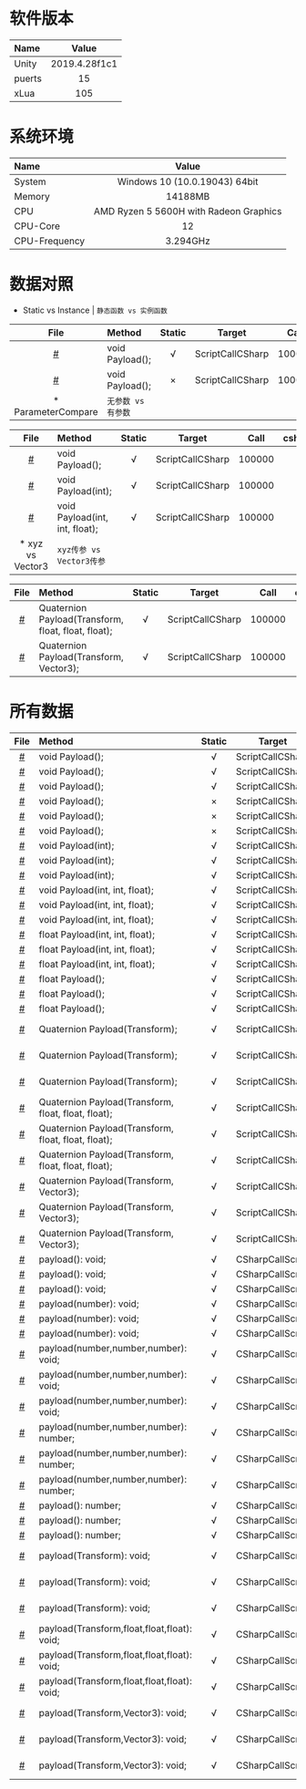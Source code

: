 
# 软件版本
| Name            | Value             |
| :----           | :----:            |
| Unity           | 2019.4.28f1c1               |
| puerts          | 15               |
| xLua            | 105               |
# 系统环境
| Name            | Value             |
| :----           | :----:            |
| System          | Windows 10  (10.0.19043) 64bit               |
| Memory          | 14188MB             |
| CPU             | AMD Ryzen 5 5600H with Radeon Graphics                |
| CPU-Core        | 12               |
| CPU-Frequency   | 3.294GHz            |
# 数据对照
* Static vs Instance | 	`静态函数 vs 实例函数`

| File      | Method    | Static    | Target    | Call      | csharp(ms)| puerts(ms)| xLua(ms)  | csharpResult  | puertsResult  | xLuaResult    |
| :----:    | :----     | :----:    | :----:    | :----:    | :----:    | :----:    | :----:    | :----:        | :----:        | :----:        |
| [#](/Assets/CScripts/Examples/Example1.cs)       | void Payload();       | √       | ScriptCallCSharp       | 100000       | 1.0       | 209.3       | 293.5       | `null`           | `null`           | `null`          |
| [#](/Assets/CScripts/Examples/Example2.cs)       | void Payload();       | ×       | ScriptCallCSharp       | 100000       | 0.0       | 218.9       | 341.6       | `null`           | `null`           | `null`          |
* ParameterCompare | 	`无参数 vs 有参数`

| File      | Method    | Static    | Target    | Call      | csharp(ms)| puerts(ms)| xLua(ms)  | csharpResult  | puertsResult  | xLuaResult    |
| :----:    | :----     | :----:    | :----:    | :----:    | :----:    | :----:    | :----:    | :----:        | :----:        | :----:        |
| [#](/Assets/CScripts/Examples/Example1.cs)       | void Payload();       | √       | ScriptCallCSharp       | 100000       | 1.0       | 209.3       | 293.5       | `null`           | `null`           | `null`          |
| [#](/Assets/CScripts/Examples/Example3.cs)       | void Payload(int);       | √       | ScriptCallCSharp       | 100000       | 1.0       | 229.6       | 258.9       | `null`           | `null`           | `null`          |
| [#](/Assets/CScripts/Examples/Example4.cs)       | void Payload(int, int, float);       | √       | ScriptCallCSharp       | 100000       | 0.0       | 308.8       | 350.4       | `null`           | `null`           | `null`          |
* xyz vs Vector3 | 	`xyz传参 vs Vector3传参`

| File      | Method    | Static    | Target    | Call      | csharp(ms)| puerts(ms)| xLua(ms)  | csharpResult  | puertsResult  | xLuaResult    |
| :----:    | :----     | :----:    | :----:    | :----:    | :----:    | :----:    | :----:    | :----:        | :----:        | :----:        |
| [#](/Assets/CScripts/Examples/Example8.cs)       | Quaternion Payload(Transform, float, float, float);       | √       | ScriptCallCSharp       | 100000       | 31.3       | 478.3       | 410.4       | (-0.1, -0.1, -0.2, -1.0)           | (-0.1, -0.1, -0.2, -1.0)           | (-0.1, -0.1, -0.2, -1.0)          |
| [#](/Assets/CScripts/Examples/Example9.cs)       | Quaternion Payload(Transform, Vector3);       | √       | ScriptCallCSharp       | 100000       | 19.5       | 426.0       | 404.1       | (-0.3, -0.5, -0.8, -0.3)           | (-0.3, -0.5, -0.8, -0.3)           | (-0.3, -0.5, -0.8, -0.3)          |
# 所有数据
| File      | Method    | Static    | Target    | Call      | csharp(ms)| puerts(ms)| xLua(ms)  | csharpResult  | puertsResult  | xLuaResult    |
| :----:    | :----     | :----:    | :----:    | :----:    | :----:    | :----:    | :----:    | :----:        | :----:        | :----:        |
| [#](/Assets/CScripts/Examples/Example1.cs)       | void Payload();       | √       | ScriptCallCSharp       | 1000       | 0.0       | 3.9       | 5.9       | `null`           | `null`           | `null`          |
| [#](/Assets/CScripts/Examples/Example1.cs)       | void Payload();       | √       | ScriptCallCSharp       | 10000       | 0.0       | 33.2       | 22.5       | `null`           | `null`           | `null`          |
| [#](/Assets/CScripts/Examples/Example1.cs)       | void Payload();       | √       | ScriptCallCSharp       | 100000       | 1.0       | 209.3       | 293.5       | `null`           | `null`           | `null`          |
| [#](/Assets/CScripts/Examples/Example2.cs)       | void Payload();       | ×       | ScriptCallCSharp       | 1000       | 0.0       | 6.4       | 8.8       | `null`           | `null`           | `null`          |
| [#](/Assets/CScripts/Examples/Example2.cs)       | void Payload();       | ×       | ScriptCallCSharp       | 10000       | 0.0       | 20.5       | 37.5       | `null`           | `null`           | `null`          |
| [#](/Assets/CScripts/Examples/Example2.cs)       | void Payload();       | ×       | ScriptCallCSharp       | 100000       | 0.0       | 218.9       | 341.6       | `null`           | `null`           | `null`          |
| [#](/Assets/CScripts/Examples/Example3.cs)       | void Payload(int);       | √       | ScriptCallCSharp       | 1000       | 0.0       | 6.8       | 4.9       | `null`           | `null`           | `null`          |
| [#](/Assets/CScripts/Examples/Example3.cs)       | void Payload(int);       | √       | ScriptCallCSharp       | 10000       | 0.0       | 20.9       | 28.0       | `null`           | `null`           | `null`          |
| [#](/Assets/CScripts/Examples/Example3.cs)       | void Payload(int);       | √       | ScriptCallCSharp       | 100000       | 1.0       | 229.6       | 258.9       | `null`           | `null`           | `null`          |
| [#](/Assets/CScripts/Examples/Example4.cs)       | void Payload(int, int, float);       | √       | ScriptCallCSharp       | 1000       | 0.0       | 4.9       | 4.9       | `null`           | `null`           | `null`          |
| [#](/Assets/CScripts/Examples/Example4.cs)       | void Payload(int, int, float);       | √       | ScriptCallCSharp       | 10000       | 0.0       | 26.6       | 33.2       | `null`           | `null`           | `null`          |
| [#](/Assets/CScripts/Examples/Example4.cs)       | void Payload(int, int, float);       | √       | ScriptCallCSharp       | 100000       | 0.0       | 308.8       | 350.4       | `null`           | `null`           | `null`          |
| [#](/Assets/CScripts/Examples/Example5.cs)       | float Payload(int, int, float);       | √       | ScriptCallCSharp       | 1000       | 1.0       | 6.8       | 6.8       | 1501500           | 1501500           | 1501500          |
| [#](/Assets/CScripts/Examples/Example5.cs)       | float Payload(int, int, float);       | √       | ScriptCallCSharp       | 10000       | 0.0       | 44.5       | 32.6       | 1.500183E+08           | 1.50015E+08           | 150015000          |
| [#](/Assets/CScripts/Examples/Example5.cs)       | float Payload(int, int, float);       | √       | ScriptCallCSharp       | 100000       | 2.0       | 329.6       | 367.5       | 1.500022E+10           | 1.500015E+10           | 15000150000          |
| [#](/Assets/CScripts/Examples/Example6.cs)       | float Payload();       | √       | ScriptCallCSharp       | 1000       | 0.0       | 2.9       | 3.4       | 6000           | 6000           | 6000          |
| [#](/Assets/CScripts/Examples/Example6.cs)       | float Payload();       | √       | ScriptCallCSharp       | 10000       | 0.0       | 17.6       | 25.4       | 60000           | 60000           | 60000          |
| [#](/Assets/CScripts/Examples/Example6.cs)       | float Payload();       | √       | ScriptCallCSharp       | 100000       | 1.0       | 206.2       | 267.5       | 600000           | 600000           | 600000          |
| [#](/Assets/CScripts/Examples/Example7.cs)       | Quaternion Payload(Transform);       | √       | ScriptCallCSharp       | 1000       | 2.0       | 20.5       | 15.6       | (0.3, 0.3, 0.3, -0.8)           | (0.3, 0.3, 0.3, -0.8)           | (0.3, 0.3, 0.3, -0.8)          |
| [#](/Assets/CScripts/Examples/Example7.cs)       | Quaternion Payload(Transform);       | √       | ScriptCallCSharp       | 10000       | 2.0       | 44.0       | 30.3       | (-0.1, -0.1, -0.1, 1.0)           | (-0.1, -0.1, -0.1, 1.0)           | (-0.1, -0.1, -0.1, 1.0)          |
| [#](/Assets/CScripts/Examples/Example7.cs)       | Quaternion Payload(Transform);       | √       | ScriptCallCSharp       | 100000       | 21.5       | 356.1       | 315.0       | (-0.5, -0.4, -0.4, 0.6)           | (-0.5, -0.4, -0.4, 0.6)           | (-0.5, -0.4, -0.4, 0.6)          |
| [#](/Assets/CScripts/Examples/Example8.cs)       | Quaternion Payload(Transform, float, float, float);       | √       | ScriptCallCSharp       | 1000       | 1.1       | 6.8       | 6.8       | (-0.4, -0.5, -0.7, -0.2)           | (-0.4, -0.5, -0.7, -0.2)           | (-0.4, -0.5, -0.7, -0.2)          |
| [#](/Assets/CScripts/Examples/Example8.cs)       | Quaternion Payload(Transform, float, float, float);       | √       | ScriptCallCSharp       | 10000       | 3.9       | 47.9       | 49.7       | (0.4, 0.5, 0.7, 0.0)           | (0.4, 0.5, 0.7, 0.0)           | (0.4, 0.5, 0.7, 0.0)          |
| [#](/Assets/CScripts/Examples/Example8.cs)       | Quaternion Payload(Transform, float, float, float);       | √       | ScriptCallCSharp       | 100000       | 31.3       | 478.3       | 410.4       | (-0.1, -0.1, -0.2, -1.0)           | (-0.1, -0.1, -0.2, -1.0)           | (-0.1, -0.1, -0.2, -1.0)          |
| [#](/Assets/CScripts/Examples/Example9.cs)       | Quaternion Payload(Transform, Vector3);       | √       | ScriptCallCSharp       | 1000       | 0.5       | 8.2       | 9.8       | (0.3, 0.5, 0.7, 0.4)           | (0.3, 0.5, 0.7, 0.4)           | (0.3, 0.5, 0.7, 0.4)          |
| [#](/Assets/CScripts/Examples/Example9.cs)       | Quaternion Payload(Transform, Vector3);       | √       | ScriptCallCSharp       | 10000       | 2.0       | 41.0       | 39.3       | (-0.3, -0.5, -0.8, 0.1)           | (-0.3, -0.5, -0.8, 0.1)           | (-0.3, -0.5, -0.8, 0.1)          |
| [#](/Assets/CScripts/Examples/Example9.cs)       | Quaternion Payload(Transform, Vector3);       | √       | ScriptCallCSharp       | 100000       | 19.5       | 426.0       | 404.1       | (-0.3, -0.5, -0.8, -0.3)           | (-0.3, -0.5, -0.8, -0.3)           | (-0.3, -0.5, -0.8, -0.3)          |
| [#](/Assets/CScripts/Examples/Example101.cs)       | payload(): void;       | √       | CSharpCallScript       | 1000       | `fail`       | 8.8       | 4.9       | `null`           | `null`           | `null`          |
| [#](/Assets/CScripts/Examples/Example101.cs)       | payload(): void;       | √       | CSharpCallScript       | 10000       | `fail`       | 2.9       | 1.0       | `null`           | `null`           | `null`          |
| [#](/Assets/CScripts/Examples/Example101.cs)       | payload(): void;       | √       | CSharpCallScript       | 100000       | `fail`       | 25.4       | 6.8       | `null`           | `null`           | `null`          |
| [#](/Assets/CScripts/Examples/Example103.cs)       | payload(number): void;       | √       | CSharpCallScript       | 1000       | `fail`       | 2.9       | 1.0       | `null`           | `null`           | `null`          |
| [#](/Assets/CScripts/Examples/Example103.cs)       | payload(number): void;       | √       | CSharpCallScript       | 10000       | `fail`       | 4.9       | 1.0       | `null`           | `null`           | `null`          |
| [#](/Assets/CScripts/Examples/Example103.cs)       | payload(number): void;       | √       | CSharpCallScript       | 100000       | `fail`       | 40.1       | 7.8       | `null`           | `null`           | `null`          |
| [#](/Assets/CScripts/Examples/Example104.cs)       | payload(number,number,number): void;       | √       | CSharpCallScript       | 1000       | `fail`       | 2.0       | 1.0       | `null`           | `null`           | `null`          |
| [#](/Assets/CScripts/Examples/Example104.cs)       | payload(number,number,number): void;       | √       | CSharpCallScript       | 10000       | `fail`       | 6.8       | 1.0       | `null`           | `null`           | `null`          |
| [#](/Assets/CScripts/Examples/Example104.cs)       | payload(number,number,number): void;       | √       | CSharpCallScript       | 100000       | `fail`       | 57.7       | 8.8       | `null`           | `null`           | `null`          |
| [#](/Assets/CScripts/Examples/Example105.cs)       | payload(number,number,number): number;       | √       | CSharpCallScript       | 1000       | `fail`       | 2.9       | 1.0       | `null`           | 1501500           | 1501500          |
| [#](/Assets/CScripts/Examples/Example105.cs)       | payload(number,number,number): number;       | √       | CSharpCallScript       | 10000       | `fail`       | 7.8       | 1.0       | `null`           | 1.500183E+08           | 1.500183E+08          |
| [#](/Assets/CScripts/Examples/Example105.cs)       | payload(number,number,number): number;       | √       | CSharpCallScript       | 100000       | `fail`       | 72.3       | 11.1       | `null`           | 1.500022E+10           | 1.500022E+10          |
| [#](/Assets/CScripts/Examples/Example106.cs)       | payload(): number;       | √       | CSharpCallScript       | 1000       | `fail`       | 2.0       | 1.0       | `null`           | 6000           | 6000          |
| [#](/Assets/CScripts/Examples/Example106.cs)       | payload(): number;       | √       | CSharpCallScript       | 10000       | `fail`       | 4.9       | 1.0       | `null`           | 60000           | 60000          |
| [#](/Assets/CScripts/Examples/Example106.cs)       | payload(): number;       | √       | CSharpCallScript       | 100000       | `fail`       | 46.3       | 8.9       | `null`           | 600000           | 600000          |
| [#](/Assets/CScripts/Examples/Example107.cs)       | payload(Transform): void;       | √       | CSharpCallScript       | 1000       | `fail`       | 12.7       | 8.8       | `null`           | (0.3, 0.3, 0.3, -0.8)           | (0.3, 0.3, 0.3, -0.8)          |
| [#](/Assets/CScripts/Examples/Example107.cs)       | payload(Transform): void;       | √       | CSharpCallScript       | 10000       | `fail`       | 65.5       | 74.3       | `null`           | (-0.1, -0.1, -0.1, 1.0)           | (-0.1, -0.1, -0.1, 1.0)          |
| [#](/Assets/CScripts/Examples/Example107.cs)       | payload(Transform): void;       | √       | CSharpCallScript       | 100000       | `fail`       | 574.7       | 743.4       | `null`           | (-0.5, -0.4, -0.4, 0.6)           | (-0.5, -0.4, -0.4, 0.6)          |
| [#](/Assets/CScripts/Examples/Example108.cs)       | payload(Transform,float,float,float): void;       | √       | CSharpCallScript       | 1000       | `fail`       | 20.0       | 8.4       | `null`           | (-0.4, -0.5, -0.7, -0.2)           | (-0.4, -0.5, -0.7, -0.2)          |
| [#](/Assets/CScripts/Examples/Example108.cs)       | payload(Transform,float,float,float): void;       | √       | CSharpCallScript       | 10000       | `fail`       | 69.4       | 90.9       | `null`           | (0.4, 0.5, 0.7, 0.0)           | (0.4, 0.5, 0.7, 0.0)          |
| [#](/Assets/CScripts/Examples/Example108.cs)       | payload(Transform,float,float,float): void;       | √       | CSharpCallScript       | 100000       | `fail`       | 633.7       | 1020.9       | `null`           | (-0.1, -0.1, -0.2, -1.0)           | (-0.1, -0.1, -0.2, -1.0)          |
| [#](/Assets/CScripts/Examples/Example109.cs)       | payload(Transform,Vector3): void;       | √       | CSharpCallScript       | 1000       | `fail`       | 10.7       | 10.7       | `null`           | (0.3, 0.5, 0.7, 0.4)           | (0.3, 0.5, 0.7, 0.4)          |
| [#](/Assets/CScripts/Examples/Example109.cs)       | payload(Transform,Vector3): void;       | √       | CSharpCallScript       | 10000       | `fail`       | 92.8       | 102.6       | `null`           | (-0.3, -0.5, -0.8, 0.1)           | (-0.3, -0.5, -0.8, 0.1)          |
| [#](/Assets/CScripts/Examples/Example109.cs)       | payload(Transform,Vector3): void;       | √       | CSharpCallScript       | 100000       | `fail`       | 841.5       | 1015.3       | `null`           | (-0.3, -0.5, -0.8, -0.3)           | (-0.3, -0.5, -0.8, -0.3)          |